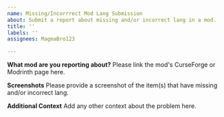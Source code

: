 ```yaml
---
name: Missing/Incorrrect Mod Lang Submission
about: Submit a report about missing and/or incorrect lang in a mod.
title: ''
labels: ''
assignees: MagmaBro123

---
```


**What mod are you reporting about?**
Please link the mod's CurseForge or Modrinth page here.

**Screenshots**
Please provide a screenshot of the item(s) that have missing and/or incorrect lang.

**Additional Context**
Add any other context about the problem here.
